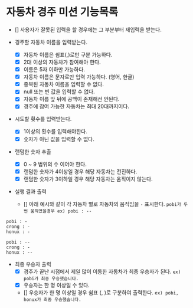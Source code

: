 # 자동차 경주 미션 기능목록

- [] 사용자가 잘못된 입력을 할 경우에는 그 부분부터 재입력을 받는다.

- 경주할 자동차 이름을 입력받는다.
    - [x] 자동차 이름은 쉼표(,)로만 구분 가능하다.
    - [x] 2대 이상의 자동차가 참여해야 한다.
    - [x] 이름은 5자 이하만 가능하다.
    - [x] 자동차 이름은 문자로만 입력 가능하다. (영어, 한글)
    - [x] 중복된 자동차 이름을 입력할 수 없다.
    - [x] null 또는 빈 값을 입력할 수 없다.
    - [x] 자동차 이름 앞 뒤에 공백이 존재해선 안된다.
    - [x] 경주에 참여 가능한 자동차는 최대 20대까지이다.

- 시도할 횟수를 입력받는다.
    - [x] 1이상의 횟수를 입력해야한다.
    - [x] 숫자가 아닌 값을 입력할 수 없다.

- 랜덤한 숫자 추출
    - [x] 0 ~ 9 범위의 수 이어야 한다.
    - [x] 랜덤한 숫자가 4이상일 경우 해당 자동차는 전진하다.
    - [x] 랜덤한 숫자가 3이하일 경우 해당 자동차는 움직이지 않는다.

- 실행 결과 출력
    - [] 아래 예시와 같이 각 자동차 별로 자동차의 움직임을 `-` 표시한다. `pobi가 두 번 움직였을경우 ex) pobi : --`
```angular2html
pobi : -
crong : -
honux : -

pobi : --
crong : -
honux : --
```

- 최종 우승자 출력
    - [x] 경주가 끝난 시점에서 제일 많이 이동한 자동차가 최종 우승자가 된다. `ex) pobi가 최종 우승했습니다.`
    - [x] 우승자는 한 명 이상일 수 있다.
    - [] 우승자가 한 명 이상일 경우 쉼표 (, )로 구분하여 출력한다. `ex) pobi, honux가 최종 우승했습니다.`